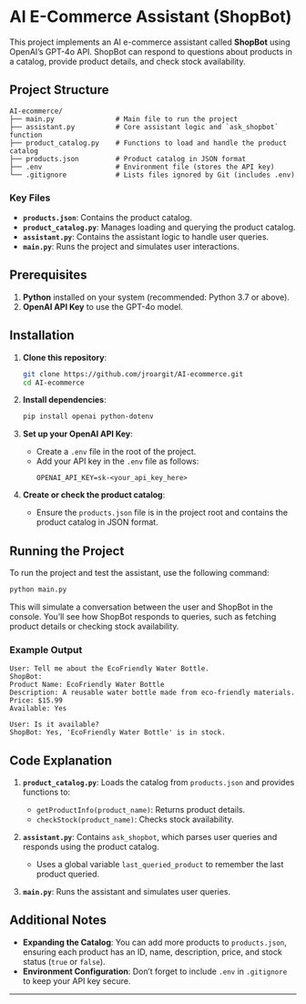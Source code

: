 # AI E-Commerce Assistant (ShopBot)

This project implements an AI e-commerce assistant called **ShopBot** using OpenAI’s GPT-4o API. ShopBot can respond to questions about products in a catalog, provide product details, and check stock availability.

## Project Structure

```
AI-ecommerce/
├── main.py               # Main file to run the project
├── assistant.py          # Core assistant logic and `ask_shopbot` function
├── product_catalog.py    # Functions to load and handle the product catalog
├── products.json         # Product catalog in JSON format
├── .env                  # Environment file (stores the API key)
└── .gitignore            # Lists files ignored by Git (includes .env)
```

### Key Files
- **`products.json`**: Contains the product catalog.
- **`product_catalog.py`**: Manages loading and querying the product catalog.
- **`assistant.py`**: Contains the assistant logic to handle user queries.
- **`main.py`**: Runs the project and simulates user interactions.

## Prerequisites

1. **Python** installed on your system (recommended: Python 3.7 or above).
2. **OpenAI API Key** to use the GPT-4o model.

## Installation

1. **Clone this repository**:
   ```bash
   git clone https://github.com/jroargit/AI-ecommerce.git
   cd AI-ecommerce
   ```

2. **Install dependencies**:
   ```bash
   pip install openai python-dotenv
   ```

3. **Set up your OpenAI API Key**:
   - Create a `.env` file in the root of the project.
   - Add your API key in the `.env` file as follows:
     ```plaintext
     OPENAI_API_KEY=sk-<your_api_key_here>
     ```

4. **Create or check the product catalog**:
   - Ensure the `products.json` file is in the project root and contains the product catalog in JSON format.

## Running the Project

To run the project and test the assistant, use the following command:

```bash
python main.py
```

This will simulate a conversation between the user and ShopBot in the console. You’ll see how ShopBot responds to queries, such as fetching product details or checking stock availability.

### Example Output

```plaintext
User: Tell me about the EcoFriendly Water Bottle.
ShopBot: 
Product Name: EcoFriendly Water Bottle
Description: A reusable water bottle made from eco-friendly materials.
Price: $15.99
Available: Yes

User: Is it available?
ShopBot: Yes, 'EcoFriendly Water Bottle' is in stock.
```

## Code Explanation

1. **`product_catalog.py`**: Loads the catalog from `products.json` and provides functions to:
   - `getProductInfo(product_name)`: Returns product details.
   - `checkStock(product_name)`: Checks stock availability.

2. **`assistant.py`**: Contains `ask_shopbot`, which parses user queries and responds using the product catalog.
   - Uses a global variable `last_queried_product` to remember the last product queried.

3. **`main.py`**: Runs the assistant and simulates user queries.

## Additional Notes

- **Expanding the Catalog**: You can add more products to `products.json`, ensuring each product has an ID, name, description, price, and stock status (`true` or `false`).
- **Environment Configuration**: Don’t forget to include `.env` in `.gitignore` to keep your API key secure.

---

